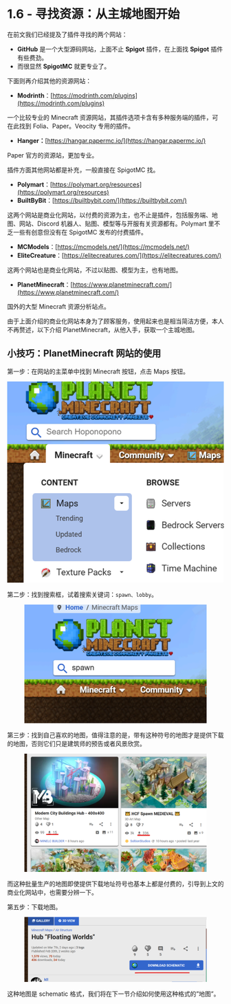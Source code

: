 # 1.6 - 寻找资源：从主城地图开始

在前文我们已经提及了插件寻找的两个网站：

* **GitHub** 是一个大型源码网站，上面不止 **Spigot** 插件，在上面找 **Spigot** 插件有些费劲。
* 而很显然 **SpigotMC** 就更专业了。

下面则再介绍其他的资源网站：

* **Modrinth**：[https://modrinth.com/plugins](https://modrinth.com/plugins)

一个比较专业的 Minecraft 资源网站，其插件选项卡含有多种服务端的插件，可在此找到 Folia、Paper。Veocity 专用的插件。

* **Hanger：**[https://hangar.papermc.io/](https://hangar.papermc.io/)

Paper 官方的资源站，更加专业。

插件方面其他网站都是补充，一般直接在 SpigotMC 找。

* **Polymart**：[https://polymart.org/resources](https://polymart.org/resources)
* **BuiltByBit**：[https://builtbybit.com/](https://builtbybit.com/)

这两个网站是商业化网站，以付费的资源为主，也不止是插件，包括服务端、地图、网站、Discord 机器人、贴图、模型等与开服有关资源都有。Polymart 里不乏一些有创意但没有在 SpigotMC 发布的付费插件。

* **MCModels**：[https://mcmodels.net/](https://mcmodels.net/)
* **EliteCreature**：[https://elitecreatures.com/](https://elitecreatures.com/)

这两个网站也是商业化网站，不过以贴图、模型为主，也有地图。

* **PlanetMinecraft**：[https://www.planetminecraft.com/](https://www.planetminecraft.com/)

国外的大型 Minecraft 资源分析站点。

由于上面介绍的商业化网站本身为了顾客服务，使用起来也是相当简洁方便，本人不再赘述，以下介绍 PlanetMinecraft，从他入手，获取一个主城地图。

## 小技巧：PlanetMinecraft 网站的使用

第一步：在网站的主菜单中找到 Minecraft 按钮，点击 Maps 按钮。

![](<../.gitbook/assets/image (5).png>)

第二步：找到搜索框，试着搜索关键词：`spawn、lobby`。

<figure><img src="../.gitbook/assets/屏幕截图 2023-03-10 164347.png" alt=""><figcaption></figcaption></figure>

第三步：找到自己喜欢的地图，值得注意的是，带有这种符号的地图才是提供下载的地图，否则它们只是建筑师的预告或者风景欣赏。

<figure><img src="../.gitbook/assets/屏幕截图 2023-03-10 164523.png" alt=""><figcaption></figcaption></figure>

而这种批量生产的地图即使提供下载地址符号也基本上都是付费的，引导到上文的商业化网站中，也需要分辨一下。

第五步：下载地图。

<figure><img src="../.gitbook/assets/屏幕截图 2023-03-10 164941.png" alt=""><figcaption></figcaption></figure>

这种地图是 schematic 格式，我们将在下一节介绍如何使用这种格式的”地图”。
